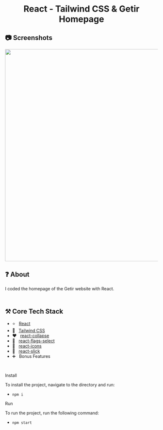<h1 align="center">
   React - Tailwind CSS & Getir Homepage
</h1>

<h2>
📷 Screenshots
</h2>

<p align="center">
  <img src="https://github.com/ozkannbuyuk/react-tailwind-getir-homepage/assets/111967202/0068a242-c752-424e-a7f8-6e9dc2acf4a8" width="700" />
</p>

<h2>
❓ About
</h2>

I coded the homepage of the Getir website with React.

<h2>
<br />
⚒️ Core Tech Stack
</h2>

- ⭐️ &nbsp; [React](https://legacy.reactjs.org)
- 💛 &nbsp; [Tailwind CSS](https://tailwindcss.com)
- ❤ &nbsp; [react-collapse](https://www.npmjs.com/package/react-collapse)
- 💙 &nbsp; [react-flags-select](https://www.npmjs.com/package/react-flags-select)
- 💚 &nbsp; [react-icons](https://react-icons.github.io/react-icons)
- 💜 &nbsp; [react-slick](https://react-slick.neostack.com)
- ➕ &nbsp; Bonus Features

<br />

Install

To install the project, navigate to the directory and run:

- `npm i`

Run

To run the project, run the following command:

- `npm start`
